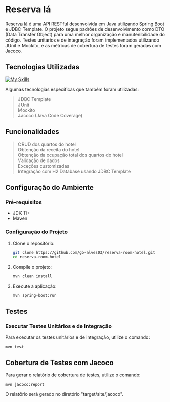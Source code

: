 # Reserva lá

Reserva lá é uma API RESTful desenvolvida em Java utilizando Spring Boot e JDBC Template. O projeto segue padrões de desenvolvimento como DTO (Data Transfer Object) para uma melhor organização e manutenibilidade do código. Testes unitários e de integração foram implementados utilizando JUnit e Mockito, e as métricas de cobertura de testes foram geradas com Jacoco.

## Tecnologias Utilizadas
[![My Skills](https://skillicons.dev/icons?i=java,spring,maven,jenkins)](https://skillicons.dev) 

Algumas tecnologias específicas que também foram utilizadas:
> JDBC Template <br>
> JUnit <br>
> Mockito <br>
> Jacoco (Java Code Coverage)

## Funcionalidades
> CRUD dos quartos do hotel <br>
> Obtenção da receita do hotel <br>
> Obtenção da ocupação total dos quartos do hotel <br>
> Validação de dados <br>
> Exceções customizadas <br>
> Integração com H2 Database usando JDBC Template <br>

## Configuração do Ambiente

### Pré-requisitos

- JDK 11+
- Maven

### Configuração do Projeto

1. Clone o repositório:
   ```bash
   git clone https://github.com/gb-alves03/reserva-room-hotel.git
   cd reserva-room-hotel

2. Compile o projeto:
   ````bash
   mvn clean install

3. Execute a aplicação:
   ````bash
   mvn spring-boot:run

## Testes

### Executar Testes Unitários e de Integração

Para executar os testes unitários e de integração, utilize o comando:
  ````bash
  mvn test
  ````
## Cobertura de Testes com Jacoco

Para gerar o relatório de cobertura de testes, utilize o comando:

  ````bash
  mvn jacoco:report
  ````
O relatório será gerado no diretório "target/site/jacoco".
